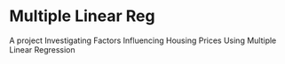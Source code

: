 # Multiple Linear Reg
 A project Investigating Factors Influencing Housing Prices Using Multiple Linear Regression
